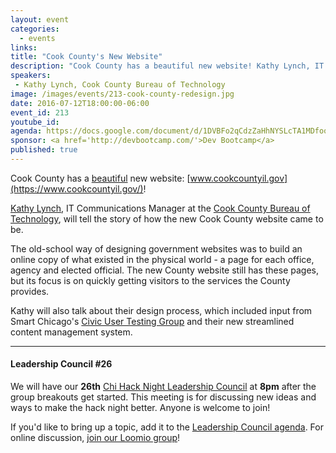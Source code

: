 ```yaml
---
layout: event
categories: 
  - events
links:
title: "Cook County's New Website"
description: "Cook County has a beautiful new website! Kathy Lynch, IT Communications Manager at the Cook County Bureau of Technology, will tell the story of how the new Cook County website came to be and its focus is on quickly getting visitors to the services the County provides."
speakers:
 - Kathy Lynch, Cook County Bureau of Technology
image: /images/events/213-cook-county-redesign.jpg
date: 2016-07-12T18:00:00-06:00
event_id: 213
youtube_id: 
agenda: https://docs.google.com/document/d/1DVBFo2qCdzZaHhNYSLcTA1MDfoo5R7qR1bgbKC0DecQ/edit
sponsor: <a href='http://devbootcamp.com/'>Dev Bootcamp</a>
published: true
---
```


Cook County has a [beautiful](http://www.chicagobusiness.com/article/20160706/BLOGS02/160709932/cook-county-rolls-out-a-thing-of-beauty-honest) new website: [www.cookcountyil.gov](https://www.cookcountyil.gov/)!

[Kathy Lynch](https://twitter.com/@Kathy_TechCom), IT Communications Manager at the [Cook County Bureau of Technology](https://twitter.com/@cookcountytech), will tell the story of how the new Cook County website came to be. 

The old-school way of designing government websites was to build an online copy of what existed in the physical world - a page for each office, agency and elected official. The new County website still has these pages, but its focus is on quickly getting visitors to the services the County provides. 

Kathy will also talk about their design process, which included input from Smart Chicago's [Civic User Testing Group](http://www.cutgroup.org/) and their new streamlined content management system.

---

#### Leadership Council #26

We will have our **26th** [Chi Hack Night Leadership Council](http://chihacknight.org/leadership-council.html) at **8pm** after the group breakouts get started. This meeting is for discussing new ideas and ways to make the hack night better. Anyone is welcome to join! 

If you'd like to bring up a topic, add it to the [Leadership Council agenda](https://docs.google.com/document/d/1eelQD4jxKfa6tJ0-vTOlOKfCjFz-Hvg9a645j1qY65Y/edit#). For online discussion, [join our Loomio group](https://www.loomio.org/invitations/8f371f9b8f8f309f2d7e)!
